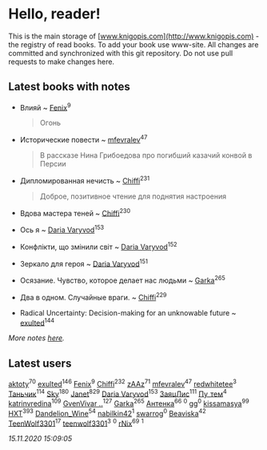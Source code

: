 # Hello, reader!
This is the main storage of [www.knigopis.com](http://www.knigopis.com) - the registry of read books.
To add your book use www-site. All changes are committed and synchronized with this git repository.
Do not use pull requests to make changes here.


## Latest books with notes
* Влияй ~ [Fenix](users/111/111367585493471720963-google)<sup>9</sup>
    > Огонь

* Исторические повести ~ [mfevralev](users/140/140966150-vkontakte)<sup>47</sup>
    > В рассказе Нина Грибоедова про погибший казачий конвой в Персии

* Дипломированная нечисть ~ [Chiffi](users/105/105831994080785626680-google)<sup>231</sup>
    > Доброе, позитивное чтение для поднятия настроения

* Вдова мастера теней ~ [Chiffi](users/105/105831994080785626680-google)<sup>230</sup>

* Ось я ~ [Daria Varyvod](users/829/829893410524253-facebook)<sup>153</sup>

* Конфлікти, що змінили світ ~ [Daria Varyvod](users/829/829893410524253-facebook)<sup>152</sup>

* Зеркало для героя ~ [Daria Varyvod](users/829/829893410524253-facebook)<sup>151</sup>

* Осязание. Чувство, которое делает нас людьми ~ [Garka](users/115/115753719718250012620-google)<sup>265</sup>

* Два в одном. Случайные враги. ~ [Chiffi](users/105/105831994080785626680-google)<sup>229</sup>

* Radical Uncertainty: Decision-making for an unknowable future ~ [exulted](users/100/100599204551896265722-google)<sup>144</sup>


_More notes [here](latest_books_with_notes.md)._


## Latest users
[aktoty](users/275/275766107-vkontakte)<sup>70</sup> 
[exulted](users/100/100599204551896265722-google)<sup>146</sup> 
[Fenix](users/111/111367585493471720963-google)<sup>9</sup> 
[Chiffi](users/105/105831994080785626680-google)<sup>232</sup> 
[zAAz](users/202/202248233-vkontakte)<sup>71</sup> 
[mfevralev](users/140/140966150-vkontakte)<sup>47</sup> 
[redwhitetee](users/503/503385159-vkontakte)<sup>3</sup> 
[Таньчик](users/209/2096581563762610-facebook)<sup>114</sup> 
[Sky](users/118/118049897850017649660-googleplus)<sup>180</sup> 
[Janet](users/108/108113656204404967440-google)<sup>829</sup> 
[Daria Varyvod](users/829/829893410524253-facebook)<sup>153</sup> 
[ЗаяцЛис](users/112/112388384595246311466-google)<sup>111</sup> 
[Пу_тем](users/344/3448154788585127-facebook)<sup>4</sup> 
[katrinvredina](users/233/2336755-vkontakte)<sup>109</sup> 
[GvenVivar ..](users/158/158266434925901-facebook)<sup>127</sup> 
[Garka](users/115/115753719718250012620-google)<sup>265</sup> 
[Антенка](users/118/118158645037334943900-google)<sup>66</sup> 
[](users/109/109565266968438976725-google)<sup>0</sup> 
[gg](users/106/106449150245422604892-google)<sup>0</sup> 
[kissamasya](users/684/68439978-vkontakte)<sup>99</sup> 
[HXT](users/100/100002563462782-facebook)<sup>393</sup> 
[Dandelion_Wine](users/586/58602788-vkontakte)<sup>54</sup> 
[nabilkin42](users/365/3653380-vkontakte)<sup>1</sup> 
[swarrog](users/328/32895952-yandex)<sup>0</sup> 
[Beaviska](users/102/10202544960024508-facebook)<sup>42</sup> 
[TeenWolf3301](users/100/100726438533263363348-googleplus)<sup>17</sup> 
[teenwolf3301](users/209/209288065-vkontakte)<sup>3</sup> 
[](users/100/100726438533263363348-google)<sup>0</sup> 
[rNix](users/227/22742452-yandex)<sup>69</sup> 
[](users/836/836077803836456-facebook)<sup>1</sup> 


_15.11.2020 15:09:05_
